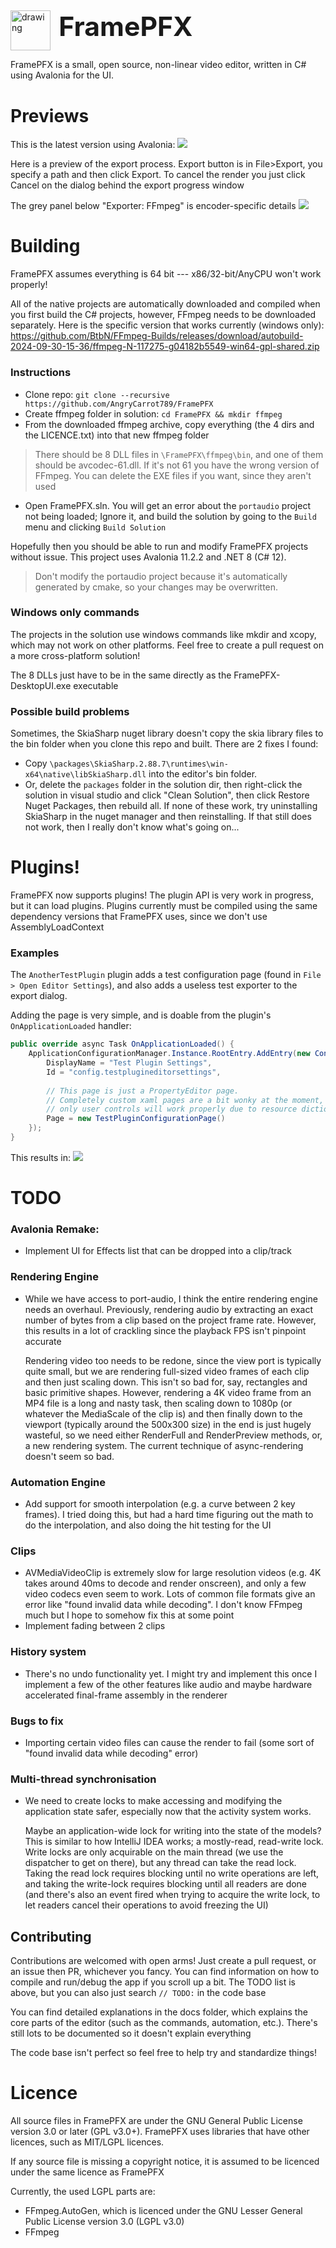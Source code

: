 <div style="margin-top: 10pt; display: flex">
    <img src="icons/FramePFX-256.png" alt="drawing" width="64">
    <div style="margin-left: 10pt; text-align: center; font-weight: bold; font-size: 32pt">FramePFX</div>
</div>

FramePFX is a small, open source, non-linear video editor, written in C# using Avalonia for the UI.


# Previews

This is the latest version using Avalonia:
![](FramePFX-DesktopUI_2024-12-06_17.33.20.png)

Here is a preview of the export process. Export button is in File>Export, you specify a path and then click Export.
To cancel the render you just click Cancel on the dialog behind the export progress window

The grey panel below "Exporter: FFmpeg" is encoder-specific details
![](FramePFX-DesktopUI_2024-12-07_00.13.06.png)

# Building
FramePFX assumes everything is 64 bit --- x86/32-bit/AnyCPU won't work properly!

All of the native projects are automatically downloaded and compiled when you 
first build the C# projects, however,  FFmpeg needs to be downloaded separately. 
Here is the specific version that works currently (windows only):
https://github.com/BtbN/FFmpeg-Builds/releases/download/autobuild-2024-09-30-15-36/ffmpeg-N-117275-g04182b5549-win64-gpl-shared.zip

### Instructions

- Clone repo: `git clone --recursive https://github.com/AngryCarrot789/FramePFX`
- Create ffmpeg folder in solution: `cd FramePFX && mkdir ffmpeg`
- From the downloaded ffmpeg archive, copy everything (the 4 dirs and the LICENCE.txt) into that new ffmpeg folder

>There should be 8 DLL files in `\FramePFX\ffmpeg\bin`, and one of them should be avcodec-61.dll. If it's not 61 you have the wrong version of FFmpeg.
You can delete the EXE files if you want, since they aren't used

- Open FramePFX.sln. You will get an error about the `portaudio` project not being loaded; Ignore it, and build the solution by going to the `Build` menu and clicking `Build Solution` 

Hopefully then you should be able to run and modify FramePFX projects without issue. This project uses Avalonia 11.2.2 and .NET 8 (C# 12). 

>Don't modify the portaudio project because it's automatically generated by cmake, so your changes may be overwritten.

### Windows only commands

The projects in the solution use windows commands like mkdir and xcopy, which may not work on other platforms.
Feel free to create a pull request on a more cross-platform solution!

The 8 DLLs just have to be in the same directly as the FramePFX-DesktopUI.exe executable

### Possible build problems
Sometimes, the SkiaSharp nuget library doesn't copy the skia library files to the bin folder when you clone this repo and built. There are 2 fixes I found:
- Copy `\packages\SkiaSharp.2.88.7\runtimes\win-x64\native\libSkiaSharp.dll` into the editor's bin folder.
- Or, delete the `packages` folder in the solution dir, then right-click the solution in visual studio and click "Clean Solution", then click Restore Nuget Packages, then rebuild all.
  If none of these work, try uninstalling SkiaSharp in the nuget manager and then reinstalling. If that still does not work, then I really don't know what's going on...

# Plugins!
FramePFX now supports plugins! The plugin API is very work in progress, but it can load plugins. 
Plugins currently must be compiled using the same dependency versions that FramePFX uses, since we don't use AssemblyLoadContext

### Examples
The `AnotherTestPlugin` plugin adds a test configuration page (found in `File > Open Editor Settings`), and also adds a useless test exporter to the export dialog.

Adding the page is very simple, and is doable from the plugin's `OnApplicationLoaded` handler:

```cs
public override async Task OnApplicationLoaded() {
    ApplicationConfigurationManager.Instance.RootEntry.AddEntry(new ConfigurationEntry() {
        DisplayName = "Test Plugin Settings", 
        Id = "config.testplugineditorsettings",
        
        // This page is just a PropertyEditor page. 
        // Completely custom xaml pages are a bit wonky at the moment, 
        // only user controls will work properly due to resource dictionaries
        Page = new TestPluginConfigurationPage()
    });
}
```

This results in:
![](FramePFX-DesktopUI_2024-12-27_03.33.53.png)

# TODO
### Avalonia Remake:
- Implement UI for Effects list that can be dropped into a clip/track
### Rendering Engine
- While we have access to port-audio, I think the entire rendering engine needs an overhaul. 
  Previously, rendering audio by extracting an exact number of bytes from a clip based on the
  project frame rate. However, this results in a lot of crackling since the playback FPS isn't pinpoint accurate

  Rendering video too needs to be redone, since the view port is typically quite small, but we are rendering full-sized video 
  frames of each clip and then just scaling down. This isn't so bad for, say, rectangles and basic primitive shapes. 
  However, rendering a 4K video frame from an MP4 file is a long and nasty task, then scaling down to 1080p (or whatever the MediaScale of the clip is) 
  and then finally down to the viewport (typically around the 500x300 size) in the end is just hugely wasteful, so we need either RenderFull and 
  RenderPreview methods, or, a new rendering system. The current technique of async-rendering doesn't seem so bad. 
### Automation Engine
- Add support for smooth interpolation (e.g. a curve between 2 key frames). I tried doing this, but had a hard time figuring out the math to do the interpolation, and also doing the hit testing for the UI
### Clips
- AVMediaVideoClip is extremely slow for large resolution videos (e.g. 4K takes around 40ms to decode and render onscreen), 
  and only a few video codecs even seem to work. Lots of common file formats give an error like "found invalid 
  data while decoding". I don't know FFmpeg much but I hope to somehow fix this at some point
- Implement fading between 2 clips
### History system
- There's no undo functionality yet. I might try and implement this once I implement a few of the other features like audio and maybe hardware accelerated final-frame assembly in the renderer
### Bugs to fix
- Importing certain video files can cause the render to fail (some sort of "found invalid data while decoding" error)
### Multi-thread synchronisation
- We need to create locks to make accessing and modifying the application state safer, especially now that the activity system works. 
 
  Maybe an application-wide lock for writing into the state of the models? This is similar to how IntelliJ IDEA works; a mostly-read, read-write lock. 
  Write locks are only acquirable on the main thread (we use the dispatcher to get on there), but any thread can take the read lock. Taking the 
  read lock requires blocking until no write operations are left, and taking the write-lock requires blocking until all readers are done (and 
  there's also an event fired when trying to acquire the write lock, to let readers cancel their operations to avoid freezing the UI)

## Contributing
Contributions are welcomed with open arms! Just create a pull request, or an issue then PR, whichever you fancy. 
You can find information on how to compile and run/debug the app if you scroll up a bit.
The TODO list is above, but you can also just search `// TODO:` in the code base

You can find detailed explanations in the docs folder, which explains the core parts of the editor (such as the
commands, automation, etc.). There's still lots to be documented so it doesn't explain everything

The code base isn't perfect so feel free to help try and standardize things!

# Licence
All source files in FramePFX are under the GNU General Public License version 3.0 or later (GPL v3.0+).
FramePFX uses libraries that have other licences, such as MIT/LGPL licences.

If any source file is missing a copyright notice, it is assumed to be licenced under the same
licence as FramePFX

Currently, the used LGPL parts are:
- FFmpeg.AutoGen, which is licenced under the GNU Lesser General Public License version 3.0 (LGPL v3.0)
- FFmpeg
